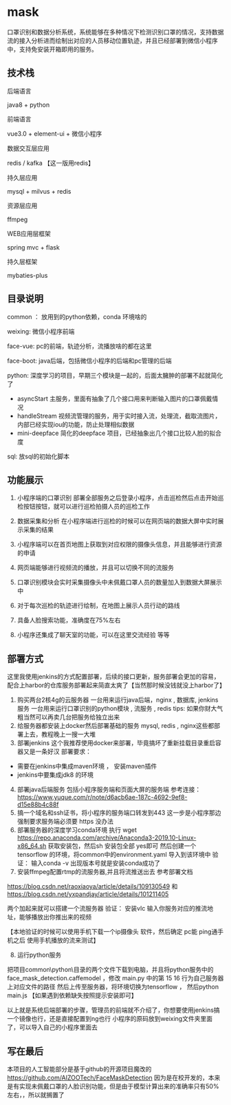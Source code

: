# mask
口罩识别和数据分析系统，系统能够在多种情况下检测识别口罩的情况，支持数据流的接入分析进而绘制出对应的人员移动位置轨迹，并且已经部署到微信小程序中，支持免安装开箱即用的服务。
## 技术栈 
后端语言

java8 + python 

前端语言

vue3.0 + element-ui + 微信小程序

数据交互层应用

redis / kafka 【这一版用redis】

持久层应用

mysql + milvus + redis

资源层应用

ffmpeg

WEB应用层框架

spring mvc + flask

持久层框架

mybaties-plus

## 目录说明

common ： 放用到的python依赖，conda 环境啥的

weixing:  微信小程序前端

face-vue: pc的前端，轨迹分析，流播放啥的都在这里

face-boot: java后端，包括微信小程序的后端和pc管理的后端

python:   深度学习的项目，早期三个模块是一起的，后面太臃肿的部署不起就简化了

- asyncStart  主服务，里面有抽象了几个接口用来判断输入图片的口罩佩戴情况 
- handleStream   视频流管理的服务，用于实时接入流，处理流，截取流图片，内部已经实现iou的功能，防止处理相似数据
- mini-deepface   简化的deepface 项目，已经抽象出几个接口比较人脸的拟合度



sql: 放sql的初始化脚本

## 功能展示

1. 小程序端的口罩识别
部署全部服务之后登录小程序，点击巡检然后点击开始巡检按钮按钮，就可以进行巡检拍摄人员的巡检工作

2. 数据采集和分析
在小程序端进行巡检的时候可以在网页端的数据大屏中实时展示采集的结果

3. 小程序端可以在首页地图上获取到对应权限的摄像头信息，并且能够进行资源的申请

4. 网页端能够进行视频流的播放，并且可以切换不同的流服务

5. 口罩识别模块会实时采集摄像头中未佩戴口罩人员的数量加入到数据大屏展示中

6. 对于每次巡检的轨迹进行绘制，在地图上展示人员行动的路线

7. 具备人脸搜索功能，准确度在75%左右

8. 小程序还集成了聊天室的功能，可以在这里交流经验
等等

## 部署方式
这里我使用jenkins的方式配置部署，后续的接口更新，服务部署会更加的容易，配合上harbor的仓库服务部署起来简直太爽了【当然那时候没钱就没上harbor了】
1. 购买两台2核4g的云服务器
一台用来运行java后端，nginx  , 数据库, jenkins服务
一台用来运行口罩识别的python模块 , 流服务 , redis
tips: 如果你财大气粗当然可以再卖几台把服务给独立出来
2. 给服务器都安装上docker然后部署基础的服务 
mysql, redis , nginx这些都部署上去，教程晚上一搜一大堆
3. 部署jenkins
这个我推荐使用docker来部署，毕竟搞坏了重新挂载目录重启容器又是一条好汉
部署要求： 
- 需要在jenkins中集成maven环境 ， 安装maven插件
- jenkins中要集成jdk8 的环境

4. 部署java后端服务 包括小程序服务端和页面大屏的服务端 
参考连接： 
https://www.yuque.com/r/note/d6acb6ae-187c-4692-9ef8-d15e88b4c88f
5. 搞一个域名和ssh证书，将小程序的服务端口转发到443
这一步是小程序那边强制要求服务端必须要 https 没办法
6. 部署服务器的深度学习conda环境
执行 wget https://repo.anaconda.com/archive/Anaconda3-2019.10-Linux-x86_64.sh
获取安装包，然后sh 安装包全部 yes即可
然后创建一个tensorflow 的环境，将common中的environment.yaml 导入到该环境中
验证： 输入conda -v 出现版本号就是安装conda成功了
7. 安装ffmpeg配置rtmp的流服务器,并且将流推送出去
参考部署文档

https://blog.csdn.net/raoxiaoya/article/details/109130549 和 https://blog.csdn.net/yxpandjay/article/details/101211405

两个加起来就可以搭建一个流服务器
验证： 安装vlc 输入你服务对应的推流地址，能够播放出你推出来的视频

【本地验证的时候可以使用手机下载一个ip摄像头 软件，然后确定 pc能 ping通手机之后 使用手机播放的流来测试】

8. 运行python服务

  把项目common\python\目录的两个文件下载到电脑，并且将python服务中的  face_mask_detection.caffemodel ，修改 main.py 中的第 15 16 行为自己服务器上对应文件的路径
  然后上传至服务器，将环境切换为tensorflow ， 然后python main.js 【如果遇到依赖缺失按照提示安装即可】

以上就是系统后端部署的步骤，管理员的前端就不介绍了，你想要使用jenkins搞一个镜像也行，还是直接配置到ng也行
小程序的原码放到weixing文件夹里面了，可以导入自己的小程序里面去

## 写在最后
本项目的人工智能部分是基于github的开源项目魔改的
https://github.com/AIZOOTech/FaceMaskDetection
因为是在校开发的，本来是有实现未佩戴口罩的人脸识别功能，但是由于模型计算出来的准确率只有50%左右，，所以就搁置了
